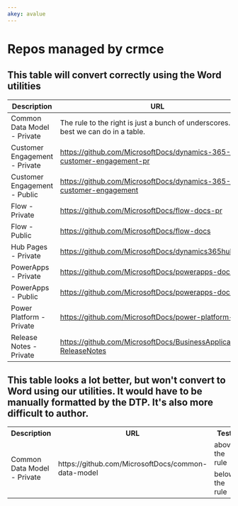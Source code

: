 ```yaml
---
akey: avalue
---
```


# Repos managed by crmce

## This table will convert correctly using the Word utilities

| Description                                        | URL                                                                  | Test |
|----------------------------------------------------|----------------------------------------------------------------------|------|
| Common Data Model - Private                        | The rule to the right is just a bunch of underscores. The best we can do in a table. | above the rule<br>__________________<br> below the rule |
| Customer Engagement - Private                      | https://github.com/MicrosoftDocs/dynamics-365-customer-engagement-pr |first line<br>second line |
| Customer Engagement - Public                       | https://github.com/MicrosoftDocs/dynamics-365-customer-engagement    |first line<br>second line<br>third line |
| Flow - Private                                     | https://github.com/MicrosoftDocs/flow-docs-pr                        | |
| Flow - Public                                      | https://github.com/MicrosoftDocs/flow-docs                           | |
| Hub Pages - Private                                | https://github.com/MicrosoftDocs/dynamics365hubpages                 | |
| PowerApps - Private                                | https://github.com/MicrosoftDocs/powerapps-docs-pr                   | |
| PowerApps - Public                                 | https://github.com/MicrosoftDocs/powerapps-docs                      | |
| Power Platform - Private                           | https://github.com/MicrosoftDocs/power-platform-pr                   | |
| Release Notes - Private                            | https://github.com/MicrosoftDocs/BusinessApplication-ReleaseNotes    | |

## This table looks a lot better, but won't convert to Word using our utilities. It would have to be manually formatted by the DTP. It's also more difficult to author.

<table>
  <tr>
    <th>Description</th>
    <th>URL</th>
    <th>Test</th>
  </tr>
  <tr>
    <td rowspan=2>Common Data Model - Private</td>
    <td rowspan=2>https://github.com/MicrosoftDocs/common-data-model</td>
    <td>above the rule</td>
  </tr>
  <tr>
    <td>below the rule</td>
  </tr>
  </table>
  
